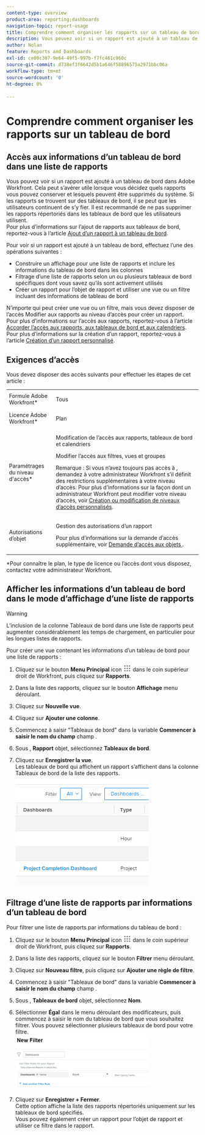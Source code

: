 ```yaml
---
content-type: overview
product-area: reporting;dashboards
navigation-topic: report-usage
title: Comprendre comment organiser les rapports sur un tableau de bord
description: Vous pouvez voir si un rapport est ajouté à un tableau de bord dans Adobe Workfront. Cela peut s’avérer utile lorsque vous décidez quels rapports vous pouvez conserver et lesquels peuvent être supprimés du système. Si les rapports se trouvent sur des tableaux de bord, il se peut que les utilisateurs continuent de s’y fier. Il est recommandé de ne pas supprimer les rapports répertoriés dans les tableaux de bord que les utilisateurs utilisent. Pour plus d’informations sur l’ajout de rapports aux tableaux de bord, voir l’article Ajout d’un rapport à un tableau de bord .
author: Nolan
feature: Reports and Dashboards
exl-id: ce00c307-9e64-49f5-997b-f7fc461c960c
source-git-commit: d738ef3f6642d5b1a646f58896575a2971bbc06a
workflow-type: tm+mt
source-wordcount: '0'
ht-degree: 0%

---
```


# Comprendre comment organiser les rapports sur un tableau de bord

## Accès aux informations d’un tableau de bord dans une liste de rapports

Vous pouvez voir si un rapport est ajouté à un tableau de bord dans Adobe Workfront. Cela peut s’avérer utile lorsque vous décidez quels rapports vous pouvez conserver et lesquels peuvent être supprimés du système. Si les rapports se trouvent sur des tableaux de bord, il se peut que les utilisateurs continuent de s’y fier. Il est recommandé de ne pas supprimer les rapports répertoriés dans les tableaux de bord que les utilisateurs utilisent.\
Pour plus d’informations sur l’ajout de rapports aux tableaux de bord, reportez-vous à l’article [Ajout d’un rapport à un tableau de bord](../../../reports-and-dashboards/dashboards/creating-and-managing-dashboards/add-report-dashboard.md).

Pour voir si un rapport est ajouté à un tableau de bord, effectuez l’une des opérations suivantes :

* Construire un affichage pour une liste de rapports et inclure les informations du tableau de bord dans les colonnes
* Filtrage d’une liste de rapports selon un ou plusieurs tableaux de bord spécifiques dont vous savez qu’ils sont activement utilisés
* Créer un rapport pour l’objet de rapport et utiliser une vue ou un filtre incluant des informations de tableau de bord

N’importe qui peut créer une vue ou un filtre, mais vous devez disposer de l’accès Modifier aux rapports au niveau d’accès pour créer un rapport.\
Pour plus d’informations sur l’accès aux rapports, reportez-vous à l’article [Accorder l’accès aux rapports, aux tableaux de bord et aux calendriers](../../../administration-and-setup/add-users/configure-and-grant-access/grant-access-reports-dashboards-calendars.md).\
Pour plus d’informations sur la création d’un rapport, reportez-vous à l’article [Création d’un rapport personnalisé](../../../reports-and-dashboards/reports/creating-and-managing-reports/create-custom-report.md).

## Exigences d’accès

Vous devez disposer des accès suivants pour effectuer les étapes de cet article :

<table style="table-layout:auto"> 
 <col> 
 <col> 
 <tbody> 
  <tr> 
   <td role="rowheader">Formule Adobe Workfront*</td> 
   <td> <p>Tous</p> </td> 
  </tr> 
  <tr> 
   <td role="rowheader">Licence Adobe Workfront*</td> 
   <td> <p>Plan </p> </td> 
  </tr> 
  <tr> 
   <td role="rowheader">Paramétrages du niveau d'accès*</td> 
   <td> <p>Modification de l’accès aux rapports, tableaux de bord et calendriers</p> <p>Modifier l’accès aux filtres, vues et groupes</p> <p>Remarque : Si vous n’avez toujours pas accès à , demandez à votre administrateur Workfront s’il définit des restrictions supplémentaires à votre niveau d’accès. Pour plus d’informations sur la façon dont un administrateur Workfront peut modifier votre niveau d’accès, voir <a href="../../../administration-and-setup/add-users/configure-and-grant-access/create-modify-access-levels.md" class="MCXref xref">Création ou modification de niveaux d’accès personnalisés</a>.</p> </td> 
  </tr> 
  <tr> 
   <td role="rowheader">Autorisations d’objet</td> 
   <td> <p>Gestion des autorisations d’un rapport</p> <p>Pour plus d’informations sur la demande d’accès supplémentaire, voir <a href="../../../workfront-basics/grant-and-request-access-to-objects/request-access.md" class="MCXref xref">Demande d’accès aux objets </a>.</p> </td> 
  </tr> 
 </tbody> 
</table>

&#42;Pour connaître le plan, le type de licence ou l’accès dont vous disposez, contactez votre administrateur Workfront.

## Afficher les informations d’un tableau de bord dans le mode d’affichage d’une liste de rapports

>[!WARNING]
>
>L’inclusion de la colonne Tableaux de bord dans une liste de rapports peut augmenter considérablement les temps de chargement, en particulier pour les longues listes de rapports.

Pour créer une vue contenant les informations d’un tableau de bord pour une liste de rapports :

1. Cliquez sur le bouton **Menu Principal** icon ![](assets/main-menu-icon.png) dans le coin supérieur droit de Workfront, puis cliquez sur **Rapports**.
1. Dans la liste des rapports, cliquez sur le bouton **Affichage** menu déroulant.
1. Cliquez sur **Nouvelle vue**.
1. Cliquez sur **Ajouter une colonne**.
1. Commencez à saisir &quot;Tableaux de bord&quot; dans la variable **Commencer à saisir le nom du champ** champ .
1. Sous , **Rapport** objet, sélectionnez **Tableaux de bord**.

1. Cliquez sur **Enregistrer la vue**.\
   Les tableaux de bord qui affichent un rapport s’affichent dans la colonne Tableaux de bord de la liste des rapports.\
   ![](assets/qs-dashboards-in-report-view.png)

## Filtrage d’une liste de rapports par informations d’un tableau de bord

Pour filtrer une liste de rapports par informations du tableau de bord :

1. Cliquez sur le bouton **Menu Principal** icon ![](assets/main-menu-icon.png) dans le coin supérieur droit de Workfront, puis cliquez sur **Rapports**.

1. Dans la liste des rapports, cliquez sur le bouton **Filtrer** menu déroulant.
1. Cliquez sur **Nouveau filtre**, puis cliquez sur **Ajouter une règle de filtre**.

1. Commencez à saisir &quot;Tableaux de bord&quot; dans la variable **Commencer à saisir le nom du champ** champ .

1. Sous , **Tableaux de bord** objet, sélectionnez **Nom**.

1. Sélectionner **Égal** dans le menu déroulant des modificateurs, puis commencez à saisir le nom du tableau de bord que vous souhaitez filtrer. Vous pouvez sélectionner plusieurs tableaux de bord pour votre filtre.\
   ![](assets/qs-dashboards-in-report-filters-350x143.png)

1. Cliquez sur **Enregistrer + Fermer**.\
   Cette option affiche la liste des rapports répertoriés uniquement sur les tableaux de bord spécifiés.\
   Vous pouvez également créer un rapport pour l’objet de rapport et utiliser ce filtre dans le rapport.
